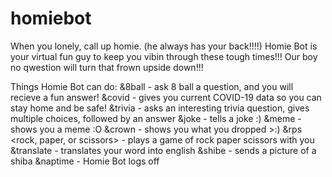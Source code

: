 # homiebot
When you lonely, call up homie.
  (he always has your back!!!!)
  Homie Bot is your virtual fun guy to keep you vibin through these tough times!!!
    Our boy no qwestion will turn that frown upside down!!!

Things Homie Bot can do:
  &8ball <question> - ask 8 ball a question, and you will recieve a fun answer!
  &covid - gives you current COVID-19 data so you can stay home and be safe!
  &trivia - asks an interesting trivia question, gives multiple choices, followed by an answer
  &joke - tells a joke :)
  &meme - shows you a meme :O
  &crown - shows you what you dropped >:)
  &rps <rock, paper, or scissors> - plays a game of rock paper scissors with you
  &translate <word> - translates your word into english
  &shibe - sends a picture of a shiba
  &naptime - Homie Bot logs off
